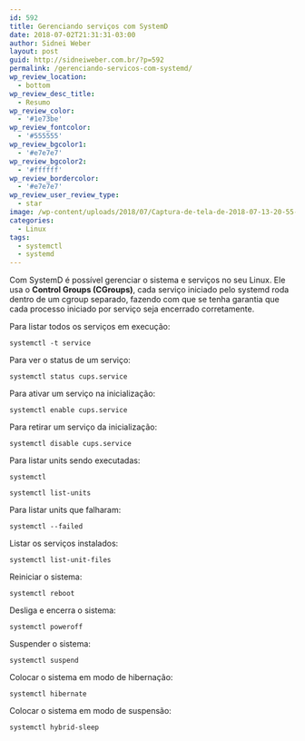 ```yaml
---
id: 592
title: Gerenciando serviços com SystemD
date: 2018-07-02T21:31:31-03:00
author: Sidnei Weber
layout: post
guid: http://sidneiweber.com.br/?p=592
permalink: /gerenciando-servicos-com-systemd/
wp_review_location:
  - bottom
wp_review_desc_title:
  - Resumo
wp_review_color:
  - '#1e73be'
wp_review_fontcolor:
  - '#555555'
wp_review_bgcolor1:
  - '#e7e7e7'
wp_review_bgcolor2:
  - '#ffffff'
wp_review_bordercolor:
  - '#e7e7e7'
wp_review_user_review_type:
  - star
image: /wp-content/uploads/2018/07/Captura-de-tela-de-2018-07-13-20-55-02.png
categories:
  - Linux
tags:
  - systemctl
  - systemd
---
```

Com SystemD é possível gerenciar o sistema e serviços no seu Linux. Ele usa o **Control Groups (CGroups)**, cada serviço iniciado pelo systemd roda dentro de um cgroup separado, fazendo com que se tenha garantia que cada processo iniciado por serviço seja encerrado corretamente.

Para listar todos os serviços em execução:

```shell
systemctl -t service
```

Para ver o status de um serviço:

```shell
systemctl status cups.service
```

Para ativar um serviço na inicialização:

```shell
systemctl enable cups.service
```

Para retirar um serviço da inicialização:

```shell
systemctl disable cups.service
```

Para listar units sendo executadas:

```shell
systemctl

systemctl list-units
```

Para listar units que falharam:

```shell
systemctl --failed
```

Listar os serviços instalados:

```shell
systemctl list-unit-files
```

Reiniciar o sistema:

```shell
systemctl reboot
```

Desliga e encerra o sistema:

```shell
systemctl poweroff
```

Suspender o sistema:

```shell
systemctl suspend
```

Colocar o sistema em modo de hibernação:

```shell
systemctl hibernate
```

Colocar o sistema em modo de suspensão:

```shell
systemctl hybrid-sleep
```
